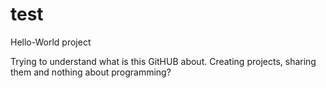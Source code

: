# test
Hello-World project

Trying to understand what is this GitHUB about.
Creating projects, sharing them and nothing about programming?
